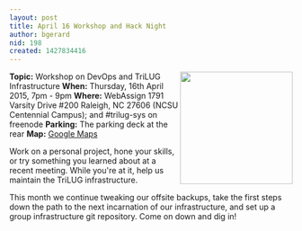 ```yaml
---
layout: post
title: April 16 Workshop and Hack Night
author: bgerard
nid: 198
created: 1427834416
---
```

<img src="/~bgerard/wrench.png" align=right width=200>
<strong>Topic:</strong> Workshop on DevOps and TriLUG Infrastructure
<strong>When:</strong> Thursday, 16th April 2015, 7pm - 9pm
<strong>Where:</strong> WebAssign 1791 Varsity Drive #200 Raleigh, NC 27606 (NCSU Centennial Campus); and #trilug-sys on freenode
<strong>Parking:</strong> The parking deck at the rear
<strong>Map:</strong> <a href="https://www.google.com/maps/place/WebAssign,+North+Carolina+State+University">Google Maps</a>

Work on a personal project, hone your skills, or try something you learned about at a recent meeting. While you're at it, help us maintain the TriLUG infrastructure.

This month we continue tweaking our offsite backups, take the first steps down the path to the next incarnation of our infrastructure, and set up a group infrastructure git repository.  Come on down and dig in!

